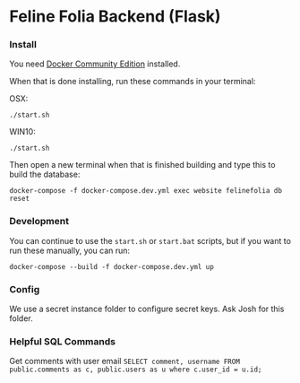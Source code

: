 # Feline Folia Backend (Flask)

### Install

You need [Docker Community Edition](https://store.docker.com/search?offering=community&type=edition) installed.

When that is done installing, run these commands in your terminal:

OSX:
```
./start.sh
```

WIN10:
```
./start.sh
```

Then open a new terminal when that is finished building and type this to build the database:
```
docker-compose -f docker-compose.dev.yml exec website felinefolia db reset
```

### Development

You can continue to use the `start.sh` or `start.bat` scripts, but if you want to run these manually, you can run:
```
docker-compose --build -f docker-compose.dev.yml up
```


### Config

We use a secret instance folder to configure secret keys. Ask Josh for this folder.


### Helpful SQL Commands

Get comments with user email
`SELECT comment, username FROM public.comments as c, public.users as u where c.user_id = u.id;`